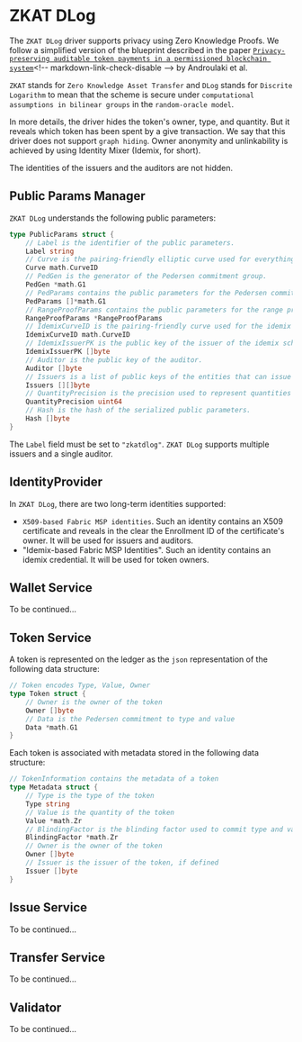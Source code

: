 # ZKAT DLog

The `ZKAT DLog` driver supports privacy using Zero Knowledge Proofs. 
We follow a simplified version of the blueprint described in the paper <!-- markdown-link-check-disable -->
[`Privacy-preserving auditable token payments in a permissioned blockchain system`]('https://eprint.iacr.org/2019/1058.pdf')<!-- markdown-link-check-disable -->
by Androulaki et al.

`ZKAT` stands for `Zero Knowledge Asset Transfer` and `DLog` stands for `Discrite Logarithm` to mean
that the scheme is secure under `computational assumptions in bilinear groups` in the `random-oracle model`.

In more details, the driver hides the token's owner, type, and quantity. But it reveals which token has been spent by
a give transaction. We say that this driver does not support `graph hiding`.
Owner anonymity and unlinkability is achieved by using Identity Mixer (Idemix, for short).

The identities of the issuers and the auditors are not hidden. 

## Public Params Manager

`ZKAT DLog` understands the following public parameters:

```go
type PublicParams struct {
	// Label is the identifier of the public parameters.
	Label string
	// Curve is the pairing-friendly elliptic curve used for everything but Idemix.
	Curve math.CurveID
	// PedGen is the generator of the Pedersen commitment group.
	PedGen *math.G1
	// PedParams contains the public parameters for the Pedersen commitment scheme.
	PedParams []*math.G1
	// RangeProofParams contains the public parameters for the range proof scheme.
	RangeProofParams *RangeProofParams
	// IdemixCurveID is the pairing-friendly curve used for the idemix scheme.
	IdemixCurveID math.CurveID
	// IdemixIssuerPK is the public key of the issuer of the idemix scheme.
	IdemixIssuerPK []byte
	// Auditor is the public key of the auditor.
	Auditor []byte
	// Issuers is a list of public keys of the entities that can issue tokens.
	Issuers [][]byte
	// QuantityPrecision is the precision used to represent quantities
	QuantityPrecision uint64
	// Hash is the hash of the serialized public parameters.
	Hash []byte
}
```

The `Label` field must be set to `"zkatdlog"`.
`ZKAT DLog` supports multiple issuers and a single auditor.

## IdentityProvider

In `ZKAT DLog`, there are two long-term identities supported: 
- `X509-based Fabric MSP identities`. Such an identity contains an X509 certificate and reveals in the clear the Enrollment ID of the certificate's owner.
  It will be used for issuers and auditors.
- "Idemix-based Fabric MSP Identities". Such an identity contains an idemix credential.
  It will be used for token owners.

## Wallet Service

To be continued...

## Token Service

A token is represented on the ledger as the `json` representation of the following data structure:

```go
// Token encodes Type, Value, Owner
type Token struct {
	// Owner is the owner of the token
	Owner []byte
	// Data is the Pedersen commitment to type and value
	Data *math.G1
}
```

Each token is associated with metadata stored in the following data structure:

```go
// TokenInformation contains the metadata of a token
type Metadata struct {
	// Type is the type of the token
	Type string
	// Value is the quantity of the token
	Value *math.Zr
	// BlindingFactor is the blinding factor used to commit type and value
	BlindingFactor *math.Zr
	// Owner is the owner of the token
	Owner []byte
	// Issuer is the issuer of the token, if defined
	Issuer []byte
}
```

## Issue Service

To be continued...

## Transfer Service

To be continued...

## Validator

To be continued...
